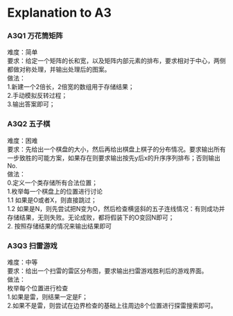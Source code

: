 # Explanation to A3

### A3Q1 万花筒矩阵
难度：简单    
要求：给定一个矩阵的长和宽，以及矩阵内部元素的排布，要求相对于中心，两侧都做对称处理，并输出处理后的图案。  
做法：  
1.新建一个2倍长，2倍宽的数组用于存储结果；   
2.手动模拟反转过程；  
3.输出答案即可；   

### A3Q2 五子棋
难度：困难  
要求：先给出一个棋盘的大小，然后再给出棋盘上棋子的分布情况。要求输出所有一步致胜的可能方案，如果存在则要求输出按先y后x的升序序列排布；否则输出No.  
做法：  
0.定义一个类存储所有合法位置；  
1.枚举每一个棋盘上的位置进行讨论  
    1.1 如果是O或者X，则直接跳过；  
    1.2 如果是N，则先尝试把N变为O，然后检查横竖斜的五子连线情况：有则成功并存储结果，无则失败。无论成败，都将假装下的O变回N即可；  
 2. 按照存储结果的情况来输出结果即可

### A3Q3 扫雷游戏
难度：中等  
要求：给出一个扫雷的雷区分布图，要求输出扫雷游戏胜利后的游戏界面。  
做法：  
枚举每个位置进行检查  
1.如果是雷，则结果一定是F；  
2.如果不是雷，则尝试在边界检查的基础上往周边8个位置进行探雷搜索即可。  

